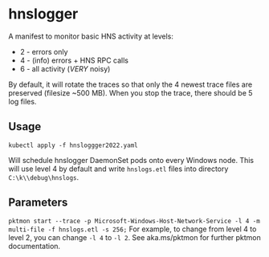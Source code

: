 # hnslogger
A manifest to monitor basic HNS activity at levels:
  * 2 - errors only
  * 4 - (info) errors + HNS RPC calls
  * 6 - all activity (*VERY* noisy)

By default, it will rotate the traces so that only the 4 newest trace files are preserved (filesize ~500 MB). When you stop the trace, there should be 5 log files.

## Usage
```
kubectl apply -f hnsloggger2022.yaml
```
Will schedule hnslogger DaemonSet pods onto every Windows node. This will use level 4 by default and write `hnslogs.etl` files into directory `C:\k\\debug\hnslogs`.

## Parameters
`pktmon start --trace -p Microsoft-Windows-Host-Network-Service -l 4 -m multi-file -f hnslogs.etl -s 256;`
For example, to change from level 4 to level 2, you can change `-l 4` to `-l 2`.
See aka.ms/pktmon for further pktmon documentation.
